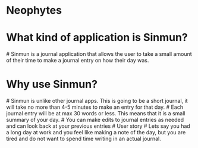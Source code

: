 # Neophytes
<h1> What kind of application is Sinmun? </h1>
# Sinmun is a journal application that allows the user to take a small amount of their time to make a journal entry on how their day was.
<h1> Why use Sinmun? </h1>
# Sinmun is unlike other journal apps. This is going to be a short journal, it will take no more than 4-5 minutes to make an entry for that day.
# Each journal entry will be at max 30 words or less. This means that it is a small summary of your day.
# You can make edits to journal entries as needed and can look back at your previous entries 
# User story
# Lets say you had a long day at work and you feel like making a note of the day, but you are tired and do not want to spend time writing in an actual journal. 
